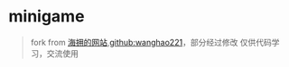# minigame

> fork from [海拥的网站](https://haiyong.site),[github:wanghao221](https://github.com/wanghao221/moyu)，部分经过修改
> 仅供代码学习，交流使用